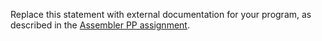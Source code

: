 Replace this statement with external documentation for your program, as
described in the 
[Assembler PP assignment](www.cs.kzoo.edu/cs230/Projects/AssemblerProj.html).

